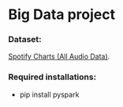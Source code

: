 # Big Data project

### Dataset:
[Spotify Charts (All Audio Data)](https://teams.microsoft.com/l/message/19:022a9c5f67014d95ad9d5fc3b8f55954@thread.v2/1728573438298?context=%7B%22contextType%22%3A%22chat%22%7D).

### Required installations:
- pip install pyspark
